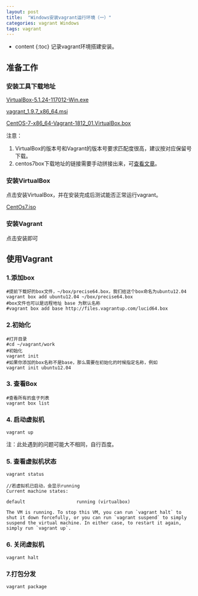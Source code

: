 ```yaml
---
layout: post
title:  "Windows安装vagrant运行环境（一）"
categories: vagrant Windows
tags: vagrant
---
```


* content
{:toc}
记录vagrant环境搭建安装。

<!--excerpt-->

## 准备工作

### 安装工具下载地址

[VirtualBox-5.1.24-117012-Win.exe](http://download.virtualbox.org/virtualbox/5.1.24/)

[vagrant_1.9.7_x86_64.msi](https://releases.hashicorp.com/vagrant/)

[CentOS-7-x86_64-Vagrant-1812_01.VirtualBox.box](https://app.vagrantup.com/boxes/search)

注意：
1.  VirtualBox的版本号和Vagrant的版本号要求匹配度很高，建议按对应保留号下载。
2.  centos7box下载地址的链接需要手动拼接出来，可[查看文章](https://blog.csdn.net/xwx_100/article/details/84673522)。

### 安装VirtualBox
点击安装VirtualBox，并在安装完成后测试能否正常运行vagrant。

[CentOs7.iso
](http://mirrors.aliyun.com/centos/7/isos/x86_64/CentOS-7-x86_64-DVD-1810.iso)

### 安装Vagrant
点击安装即可

## 使用Vagrant
### 1.添加box

```
#提前下载好的box文件，~/box/precise64.box，我们给这个box命名为ubuntu12.04
vagrant box add ubuntu12.04 ~/box/precise64.box
#box文件也可以是远程地址 base 为默认名称
#vagrant box add base http://files.vagrantup.com/lucid64.box
```
### 2.初始化

```
#打开目录
#cd ~/vagrant/work
#初始化
vagrant init
#如果你添加的box名称不是base，那么需要在初始化的时候指定名称，例如
vagrant init ubuntu12.04
```
### 3. 查看Box
 
```
#查看所有的盒子列表
vagrant box list
```

### 4. 启动虚拟机

```
vagrant up
```

注：此处遇到的问题可能大不相同，自行百度。

### 5. 查看虚拟机状态

```
vagrant status

//若虚拟机已启动，会显示running
Current machine states:

default                   running (virtualbox)

The VM is running. To stop this VM, you can run `vagrant halt` to
shut it down forcefully, or you can run `vagrant suspend` to simply
suspend the virtual machine. In either case, to restart it again,
simply run `vagrant up`.

```
### 6. 关闭虚拟机

```
vagrant halt
```
### 7.打包分发
```
vagrant package
```
